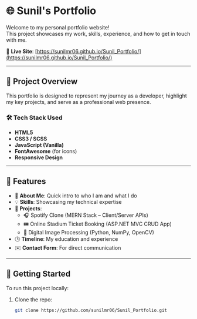 # 🌐 Sunil's Portfolio

Welcome to my personal portfolio website!  
This project showcases my work, skills, experience, and how to get in touch with me.

🔗 **Live Site**: [https://sunilmr06.github.io/Sunil_Portfolio/](https://sunilmr06.github.io/Sunil_Portfolio/)

---

## 📌 Project Overview

This portfolio is designed to represent my journey as a developer, highlight my key projects, and serve as a professional web presence.

### 🛠️ Tech Stack Used

- **HTML5**  
- **CSS3 / SCSS**  
- **JavaScript (Vanilla)**  
- **FontAwesome** (for icons)  
- **Responsive Design**  

---

## 📁 Features

- 🎯 **About Me**: Quick intro to who I am and what I do  
- 💡 **Skills**: Showcasing my technical expertise  
- 💼 **Projects**:
  - 🎧 Spotify Clone (MERN Stack – Client/Server APIs)
  - 🎟️ Online Stadium Ticket Booking (ASP.NET MVC CRUD App)
  - 🧠 Digital Image Processing (Python, NumPy, OpenCV)
- 🕒 **Timeline**: My education and experience  
- ✉️ **Contact Form**: For direct communication  

_ _ _

## 🚀 Getting Started

To run this project locally:

1. Clone the repo:
   ```bash
   git clone https://github.com/sunilmr06/Sunil_Portfolio.git
